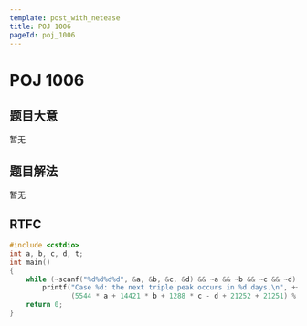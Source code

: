 ```yaml
---
template: post_with_netease
title: POJ 1006
pageId: poj_1006
---
```


# POJ 1006

## 题目大意
暂无

## 题目解法
暂无

## RTFC

```cpp
#include <cstdio>
int a, b, c, d, t;
int main()
{
    while (~scanf("%d%d%d%d", &a, &b, &c, &d) && ~a && ~b && ~c && ~d)
        printf("Case %d: the next triple peak occurs in %d days.\n", ++t,
               (5544 * a + 14421 * b + 1288 * c - d + 21252 + 21251) % 21252 + 1);
    return 0;
}
```
